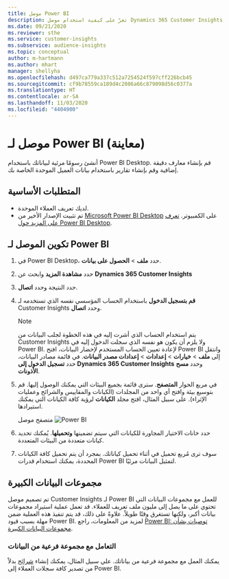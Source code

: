 ```yaml
---
title: موصل Power BI
description: تعرّ على كيفية استخدام موصل Dynamics 365 Customer Insights في Power BI.
ms.date: 09/21/2020
ms.reviewer: sthe
ms.service: customer-insights
ms.subservice: audience-insights
ms.topic: conceptual
author: m-hartmann
ms.author: mhart
manager: shellyha
ms.openlocfilehash: d497ca779a337c512a7254524f597cff226bcb45
ms.sourcegitcommit: cf9b78559ca189d4c2086a66c879098d56c0377a
ms.translationtype: HT
ms.contentlocale: ar-SA
ms.lasthandoff: 11/03/2020
ms.locfileid: "4404900"
---
```

# <a name="connector-for-power-bi-preview"></a>موصل لـ Power BI (معاينة)

أنشئ رسومًا مرئية لبياناتك باستخدام Power BI Desktop. قم بإنشاء معارف دقيقة إضافية وقم بإنشاء تقارير باستخدام بيانات العميل الموحدة الخاصة بك.

## <a name="prerequisites"></a>المتطلبات الأساسية

- لديك تعريف العملاء الموحدة.
- تم تثبيت الإصدار الأخير من [Microsoft Power BI Desktop](https://powerbi.microsoft.com/desktop/) على الكمبيوتر. [تعرف على المزيد حول Power BI Desktop](https://docs.microsoft.com/power-bi/desktop-what-is-desktop).

## <a name="configure-the-connector-for-power-bi"></a>تكوين الموصل لـ Power BI

1. في Power BI Desktop، حدد **ملف** > **الحصول على بيانات**.

1. حدد **مشاهدة المزيد** وابحث عن **Dynamics 365 Customer Insights**

1. حدد النتيجة وحدد **اتصال**.

1. **قم بتسجيل الدخول** باستخدام الحساب المؤسسي نفسه الذي تستخدمه لـ Customer Insights وحدد **اتصال**.
   > [!NOTE]
   > يتم استخدام الحساب الذي أشرت إليه في هذه الخطوة لجلب البيانات من Customer Insights ولا يلزم أن يكون هو نفسه الذي سجلت الدخول إليه في Power BI. لإعادة تعيين الحساب المستخدم لإحضار البيانات، افتح Power BI وانتقل إلى **ملف** > **خيارات** > **إعدادات** > **إعدادات مصدر البيانات**. في قائمة مصادر البيانات، حدد **تسجيل الدخول إلى Dynamics 365 Customer Insights** وحدد **مسح الأذونات**.  

1. في مربع الحوار **المتصفح**. سترى قائمة بجميع البيئات التي يمكنك الوصول إليها. قم بتوسيع بيئة وافتح أي واحد من المجلدات (الكيانات والمقاييس والشرائح وعمليات الإثراء). على سبيل المثال، افتح مجلد **الكيانات** لرؤية كافة الكيانات التي يمكنك استيرادها.

   متصفح موصل ![Power BI](media/power-bi-navigator.png "متصفح موصل Power BI")

1. حدد خانات الاختيار المجاورة للكيانات التي سيتم تضمينها **وتحميلها**. يُمكنك تحديد كيانات متعددة من البيئات المتعددة.

1. سوف ترى مُربع تحميل في أثناء تحميل كياناتك. بمجرد أن يتم تحميل كافة الكيانات المحددة، يمكنك استخدام قدرات Power BI لتمثيل البيانات مرئيًا.

## <a name="large-data-sets"></a>مجموعات البيانات الكبيرة

تم تصميم موصل Customer Insights لـ Power BI للعمل مع مجموعات البيانات التي تحتوي على ما يصل إلى مليون ملف تعريف للعملاء. قد تعمل عملية استيراد مجموعات بيانات أكبر، ولكنها تستغرق وقتًا طويلاً. علاوةً على ذلك، قد يتم تنفيذ هذه العملية ضمن مهلة بسبب قيود Power BI. لمزيد من المعلومات، راجع [Power BI: توصيات بشأن مجموعات البيانات الكبيرة](https://docs.microsoft.com/power-bi/admin/service-premium-what-is#large-datasets). 

### <a name="work-with-a-subset-of-data"></a>التعامل مع مجموعة فرعية من البيانات

يمكنك العمل مع مجموعة فرعية من بياناتك. علي سبيل المثال، يمكنك إنشاء [شرائح](segments.md) بدلاً من تصدير كافة سجلات العملاء إلى Power BI.
